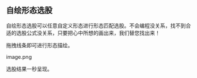 ## 自绘形态选股
自绘形态选股可以任意自定义形态进行形态匹配选股。不会编程没关系，找不到合适的选股公式没关系，只要把心中所想的画出来，我们替您找出来！

拖拽线条即可进行形态描绘。

image.png



选股结果一秒呈现。